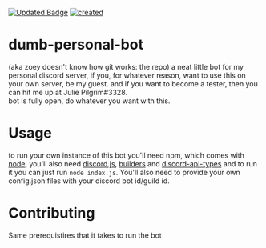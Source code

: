 [![Updated Badge](https://badges.pufler.dev/updated/zoey-on-github/dumb-personal-bot)](https://badges.pufler.dev) [![created](https://badges.pufler.dev/created/zoey-on-github/dumb-personal-bot)](https://badges.pufler.dev)  

# dumb-personal-bot  

(aka zoey doesn't know how git works: the repo)  a neat little bot for my personal discord server, if you, for whatever reason, want to use this on your own server, be my guest. 
and if you want to become a tester, then you can hit me up at Julie Pilgrim#3328.  
bot is fully open, do whatever you want with this. 

# Usage

to run your own instance of this bot you'll need npm, which comes with [node](https://nodejs.org/en/download/), you'll also need [discord.js](https://github.com/discordjs/discord.js), [builders](https://github.com/discordjs/builders) and [discord-api-types](https://github.com/discordjs/discord-api-types) and to run it you can just run `node index.js`. You'll also need to provide your own config.json files with your discord bot id/guild id.  

# Contributing  

Same prerequistires that it takes to run the bot
